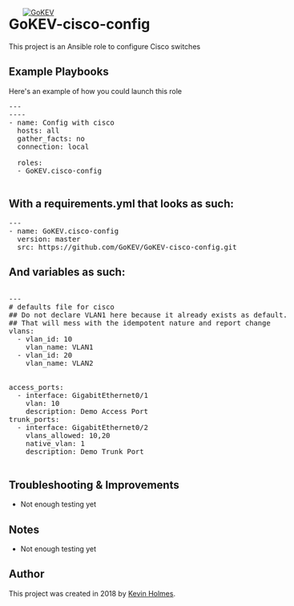 [![GoKEV](http://GoKEV.com/GoKEV200.png)](http://GoKEV.com/)

<div style="position: absolute; top: 40px; left: 200px;">

# GoKEV-cisco-config
This project is an Ansible role to configure Cisco switches


## Example Playbooks
Here's an example of how you could launch this role


<pre>---
----
- name: Config with cisco
  hosts: all
  gather_facts: no
  connection: local

  roles:
  - GoKEV.cisco-config

</pre>

## With a requirements.yml that looks as such:

<pre>
---
- name: GoKEV.cisco-config
  version: master
  src: https://github.com/GoKEV/GoKEV-cisco-config.git
</pre>


## And variables as such:

<pre>

---
# defaults file for cisco
## Do not declare VLAN1 here because it already exists as default.
## That will mess with the idempotent nature and report change
vlans:
  - vlan_id: 10
    vlan_name: VLAN1
  - vlan_id: 20
    vlan_name: VLAN2


access_ports:
  - interface: GigabitEthernet0/1
    vlan: 10
    description: Demo Access Port
trunk_ports:
  - interface: GigabitEthernet0/2
    vlans_allowed: 10,20
    native_vlan: 1
    description: Demo Trunk Port

</pre>


## Troubleshooting & Improvements

- Not enough testing yet

## Notes

  - Not enough testing yet

## Author

This project was created in 2018 by [Kevin Holmes](http://GoKEV.com/).


